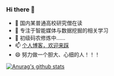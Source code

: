 ### Hi there 👋


- 🔭 国内某普通高校研究僧在读
- 🌱 专注于智能媒体与数据挖掘的相关学习
- 👯 初级码农修炼中......
- 📫 [个人博客，欢迎来踩](https://///wnxy.xyz/)
- 😄 努力做一个胆大、心细的人！！！

[![Anurag's github stats](https://github-readme-stats.vercel.app/api?username=wnxy)](https://github.com/anuraghazra/github-readme-stats)

<!--
**wnxy/wnxy** is a ✨ _special_ ✨ repository because its `README.md` (this file) appears on your GitHub profile.

Here are some ideas to get you started:

- 🔭 I’m currently working on ...
- 🌱 I’m currently learning ...
- 👯 I’m looking to collaborate on ...
- 🤔 I’m looking for help with ...
- 💬 Ask me about ...
- 📫 How to reach me: ...
- 😄 Pronouns: ...
- ⚡ Fun fact: ...
-->
